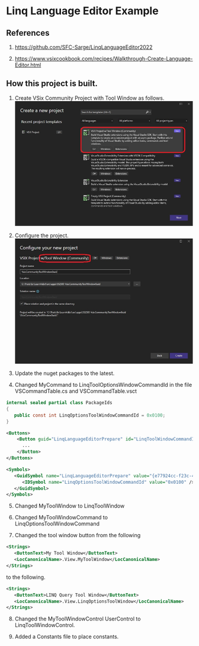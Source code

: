 # Linq Language Editor Example

## References
1. https://github.com/SFC-Sarge/LinqLanguageEditor2022

2. https://www.vsixcookbook.com/recipes/Walkthrough-Create-Language-Editor.html

## How this project is built.

1. Create VSix Community Project with Tool Window as follows.
   ![Visual Studio Tool Window Community Project](./images/50_50CreateProject.jpg)

2. Configure the project.
   ![Configure the project](./images/60_50ConfigureNewProject.jpg)

3. Update the nuget packages to the latest. 

4. Changed MyCommand to LinqToolOptionsWindowCommandId in the file VSCommandTable.cs and VSCommandTable.vsct
```cs
internal sealed partial class PackageIds
{
   public const int LinqOptionsToolWindowCommandId = 0x0100;
}
```

```xml
<Buttons>
    <Button guid="LinqLanguageEditorPrepare" id="LinqToolWindowCommandId" priority="0x0100" type="Button">
      ...
    </Button>
</Buttons>
```

```xml
<Symbols>
   <GuidSymbol name="LinqLanguageEditorPrepare" value="{e77924cc-f23c-463f-aece-54f6a685bf63}">
      <IDSymbol name="LinqOptionsToolWindowCommandId" value="0x0100" />
   </GuidSymbol>
</Symbols>
```

5. Changed MyToolWindow to LinqToolWindow

6. Changed MyToolWindowCommand to LinqOptionsToolWindowCommand

7. Changed the tool window button from the following

```xml
<Strings>
   <ButtonText>My Tool Window</ButtonText>
   <LocCanonicalName>.View.MyToolWindow</LocCanonicalName>
</Strings>
```
to the following.
```xml
<Strings>
   <ButtonText>LINQ Query Tool Window</ButtonText>
   <LocCanonicalName>.View.LinqOptionsToolWindow</LocCanonicalName>
</Strings>
```

8. Changed the MyToolWindowControl UserControl to LinqToolWindowControl.

9. Added a Constants file to place constants. 



